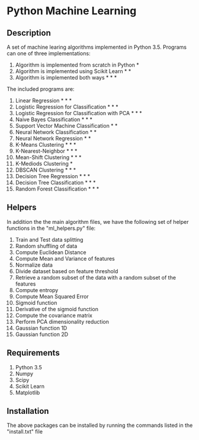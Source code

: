 # Python Machine Learning

## Description

A set of machine learing algorithms implemented in Python 3.5. Programs can one of three implementations:

1. Algorithm is implemented from scratch in Python *
2. Algorithm is implemented using Scikit Learn * *
3. Algorithm is implemented both ways * * *

The included programs are:

1. Linear Regression * * *
2. Logistic Regression for Classification * * *
3. Logistic Regression for Classification with PCA * * *
4. Naive Bayes Classification * * *
5. Support Vector Machine Classification * *
6. Neural Network Classification * *
7. Neural Network Regression * *
8. K-Means Clustering * * *
9. K-Nearest-Neighbor * * * 
10. Mean-Shift Clustering * * *
11. K-Mediods Clustering *
12. DBSCAN Clustering * * * 
13. Decision Tree Regression * * * 
14. Decision Tree Classification * * *
15. Random Forest Classification * * *

## Helpers
In addition the the main algorithm files, we have the following set of helper functions in the "ml_helpers.py" file:

1. Train and Test data splitting
2. Random shuffling of data
3. Compute Euclidean Distance
4. Compute Mean and Variance of features
5. Normalize data
6. Divide dataset based on feature threshold
7. Retrieve a random subset of the data with a random subset of the features
8. Compute entropy
9. Compute Mean Squared Error
10. Sigmoid function
11. Derivative of the sigmoid function
12. Compute the covariance matrix
13. Perform PCA dimensionality reduction
14. Gaussian function 1D
15. Gaussian function 2D

## Requirements
1. Python 3.5
2. Numpy
3. Scipy
4. Scikit Learn
5. Matplotlib

## Installation
The above packages can be installed by running the commands listed in the "install.txt" file